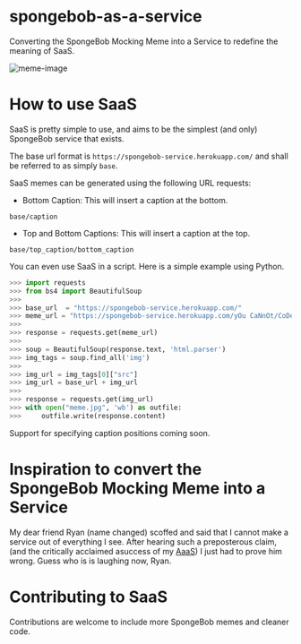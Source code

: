 # spongebob-as-a-service

Converting the SpongeBob Mocking Meme into a Service to redefine the meaning of SaaS.

![meme-image](https://github.com/aditeyabaral/spongebob-as-a-service/app/static/readme-meme.jpg)

# How to use SaaS

SaaS is pretty simple to use, and aims to be the simplest (and only) SpongeBob service that exists.

The base url format is ```https://spongebob-service.herokuapp.com/``` and shall be referred to as simply `base`. 

SaaS memes can be generated using the following URL requests:

* Bottom Caption: This will insert a caption at the bottom.

```base/caption```

* Top and Bottom Captions: This will insert a caption at the top.

```base/top_caption/bottom_caption```


You can even use SaaS in a script. Here is a simple example using Python.

```Python
>>> import requests
>>> from bs4 import BeautifulSoup
>>> 
>>> base_url  = "https://spongebob-service.herokuapp.com/"
>>> meme_url = "https://spongebob-service.herokuapp.com/yOu CaNnOt/CoDe MeMes"
>>> 
>>> response = requests.get(meme_url)
>>> 
>>> soup = BeautifulSoup(response.text, 'html.parser')
>>> img_tags = soup.find_all('img')
>>> 
>>> img_url = img_tags[0]["src"]
>>> img_url = base_url + img_url
>>> 
>>> response = requests.get(img_url)
>>> with open("meme.jpg", 'wb') as outfile:
>>>     outfile.write(response.content)
```

Support for specifying caption positions coming soon.

# Inspiration to convert the SpongeBob Mocking Meme into a Service

My dear friend Ryan (name changed) scoffed and said that I cannot make a service out of everything I see. After hearing such a preposterous claim, (and the critically acclaimed asuccess of my [AaaS](https://github.com/aditeyabaral/arithmetic-as-a-service)) I just had to prove him wrong. Guess who is is laughing now, Ryan.

# Contributing to SaaS

Contributions are welcome to include more SpongeBob memes and cleaner code.